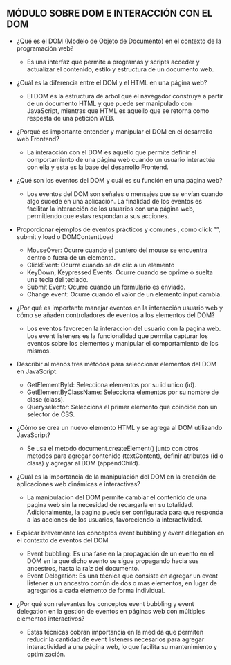 ## MÓDULO SOBRE DOM E INTERACCIÓN CON EL DOM

- ¿Qué es el DOM (Modelo de Objeto de Documento) en el contexto de la programación
web?
  - Es una interfaz que permite a programas y scripts acceder y actualizar el contenido, estilo y estructura de un documento web. 

- ¿Cuál es la diferencia entre el DOM y el HTML en una página web?
  - El DOM es la estructura de arbol que el navegador construye a partir de un documento HTML y que puede ser manipulado con JavaScript, mientras que HTML es aquello que se retorna como respesta de una petición WEB.

- ¿Porqué es importante entender y manipular el DOM en el desarrollo web Frontend?
  - La interacción con el DOM es aquello que permite definir el comportamiento de una página web cuando un usuario interactúa con ella y esta es la base del desarrollo Frontend. 

- ¿Qué son los eventos del DOM y cuál es su función en una página web?
  - Los eventos del DOM son señales o mensajes que se envían cuando algo sucede en una aplicación. La finalidad de los eventos es facilitar la interacción de los usuarios con una página web, permitiendo que estas respondan a sus acciones.

- Proporcionar ejemplos de eventos prácticos y comunes , como click ””, submit y load o
DOMContentLoad
  - MouseOver: Ocurre cuando el puntero del mouse se encuentra dentro o fuera de un elemento.
  - ClickEvent: Ocurre cuando se da clic a un elemento
  - KeyDown, Keypressed Events: Ocurre cuando se oprime o suelta una tecla del teclado.
  - Submit Event: Ocurre cuando un formulario es enviado.
  - Change event: Ocurre cuando el valor de un elemento input cambia.

- ¿Por qué es importante manejar eventos en la interacción usuario web y cómo se
añaden controladores de eventos a los elementos del DOM?

  - Los eventos favorecen la interaccion del usuario con la pagina web. Los event listeners es la funcionalidad que permite capturar los eventos sobre los elementos y manipular el comportamiento de los mismos.

- Describir al menos tres métodos para seleccionar elementos del DOM en JavaScript.
  - GetElementById: Selecciona elementos por su id unico (id).
  - GetElementByClassName: Selecciona elementos por su nombre de clase (class).
  - Queryselector: Selecciona el primer elemento que coincide con un selector de CSS.

- ¿Cómo se crea un nuevo elemento HTML y se agrega al DOM utilizando JavaScript?
  - Se usa el metodo document.createElement(<nombre>) junto con otros metodos para agregar contenido (textContent), definir atributos (id o class) y agregar al DOM (appendChild).

- ¿Cuál es la importancia de la manipulación del DOM en la creación de aplicaciones web
dinámicas e interactivas?
  - La manipulacion del DOM permite cambiar el contenido de una pagina web sin la necesidad de recargarla en su totalidad. Adicionalmente, la pagina puede ser configurada para que responda a las acciones de los usuarios, favoreciendo la interactividad.

- Explicar brevemente los conceptos event bubbling y event delegation en el contexto
de eventos del DOM
  - Event bubbling: Es una fase en la propagación de un evento en el DOM en la que dicho evento se sigue propagando hacia sus ancestros, hasta la raíz del documento.
  - Event Delegation: Es una técnica que consiste en agregar un event listener a un ancestro común de dos o mas elementos, en lugar de agregarlos a cada elemento de forma individual.

- ¿Por qué son relevantes los conceptos event bubbling y event delegation en la
gestión de eventos en páginas web con múltiples elementos interactivos?
  - Estas técnicas cobran importancia en la medida que permiten reducir la cantidad de event listeners necesarios para agregar interactividad a una página web, lo que facilita su mantenimiento y optimización.

